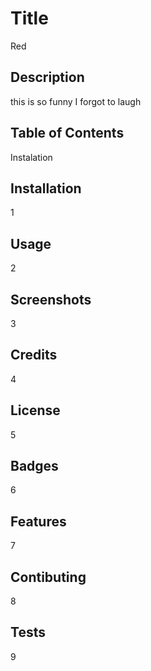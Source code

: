 # Title
  
Red

## Description

this is
so funny
I forgot to laugh

## Table of Contents

Instalation

## Installation

1

## Usage

2

## Screenshots

3

## Credits

4

## License

5

## Badges

6

## Features

7

## Contibuting

8

## Tests

9

